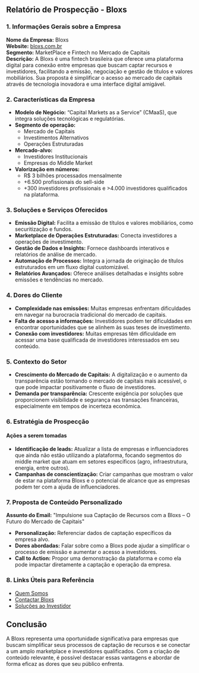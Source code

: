 ## Relatório de Prospecção - Bloxs

### 1. Informações Gerais sobre a Empresa
**Nome da Empresa:** Bloxs  
**Website:** [bloxs.com.br](https://bloxs.com.br)  
**Segmento:** MarketPlace e Fintech no Mercado de Capitais  
**Descrição:** A Bloxs é uma fintech brasileira que oferece uma plataforma digital para conexão entre empresas que buscam captar recursos e investidores, facilitando a emissão, negociação e gestão de títulos e valores mobiliários. Sua proposta é simplificar o acesso ao mercado de capitais através de tecnologia inovadora e uma interface digital amigável.

### 2. Características da Empresa
- **Modelo de Negócio:** “Capital Markets as a Service” (CMaaS), que integra soluções tecnológicas e regulatórias.
- **Segmento de operação:** 
  - Mercado de Capitais
  - Investimentos Alternativos
  - Operações Estruturadas
- **Mercado-alvo:**
  - Investidores Institucionais
  - Empresas do Middle Market
- **Valorização em números:** 
  - R$ 3 bilhões processados mensalmente
  - +6.500 profissionais do sell-side
  - +300 investidores profissionais e >4.000 investidores qualificados na plataforma.

### 3. Soluções e Serviços Oferecidos
- **Emissão Digital:** Facilita a emissão de títulos e valores mobiliários, como securitização e fundos.
- **Marketplace de Operações Estruturadas:** Conecta investidores a operações de investimento.
- **Gestão de Dados e Insights:** Fornece dashboards interativos e relatórios de análise de mercado.
- **Automação de Processos:** Integra a jornada de originação de títulos estruturados em um fluxo digital customizável.
- **Relatórios Avançados:** Oferece análises detalhadas e insights sobre emissões e tendências no mercado.

### 4. Dores do Cliente
- **Complexidade nas emissões:** Muitas empresas enfrentam dificuldades em navegar na burocracia tradicional do mercado de capitais.
- **Falta de acesso a informações:** Investidores podem ter dificuldades em encontrar oportunidades que se alinhem às suas teses de investimento.
- **Conexão com investidores:** Muitas empresas têm dificuldade em acessar uma base qualificada de investidores interessados em seu conteúdo.

### 5. Contexto do Setor
- **Crescimento do Mercado de Capitais:** A digitalização e o aumento da transparência estão tornando o mercado de capitais mais acessível, o que pode impactar positivamente o fluxo de investidores.
- **Demanda por transparência:** Crescente exigência por soluções que proporcionem visibilidade e segurança nas transações financeiras, especialmente em tempos de incerteza econômica.

### 6. Estratégia de Prospecção
#### Ações a serem tomadas
- **Identificação de leads:** Atualizar a lista de empresas e influenciadores que ainda não estão utilizando a plataforma, focando segmentos do middle market que atuam em setores específicos (agro, infraestrutura, energia, entre outros).
- **Campanhas de conscientização:** Criar campanhas que mostram o valor de estar na plataforma Bloxs e o potencial de alcance que as empresas podem ter com a ajuda de influenciadores.

### 7. Proposta de Conteúdo Personalizado
**Assunto do Email:** "Impulsione sua Captação de Recursos com a Bloxs – O Futuro do Mercado de Capitais"
- **Personalização:** Referenciar dados de captação específicos da empresa alvo.
- **Dores abordadas:** Falar sobre como a Bloxs pode ajudar a simplificar o processo de emissão e aumentar o acesso a investidores.
- **Call to Action:** Propor uma demonstração da plataforma e como ela pode impactar diretamente a captação e operação da empresa.

### 8. Links Úteis para Referência
- [Quem Somos](https://bloxs.com.br/quem-somos)
- [Contactar Bloxs](mailto:parcerias@bloxs.com.br)
- [Soluções ao Investidor](https://bloxs.com.br/solucoes/investidor)

## Conclusão
A Bloxs representa uma oportunidade significativa para empresas que buscam simplificar seus processos de captação de recursos e se conectar a um amplo marketplace e investidores qualificados. Com a criação de conteúdo relevante, é possível destacar essas vantagens e abordar de forma eficaz as dores que seu público enfrenta.